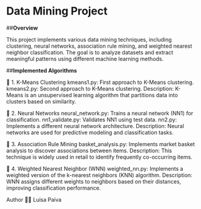 # **Data Mining Project**

##**Overview**

This project implements various data mining techniques, including clustering, neural networks, association rule mining, and weighted nearest neighbor classification. The goal is to analyze datasets and extract meaningful patterns using different machine learning methods.

##**Implemented Algorithms**

🔹 1. K-Means Clustering
kmeans1.py: First approach to K-Means clustering.
kmeans2.py: Second approach to K-Means clustering.
Description: K-Means is an unsupervised learning algorithm that partitions data into clusters based on similarity.

🔹 2. Neural Networks
neural_network.py: Trains a neural network (NN1) for classification.
nn1_validate.py: Validates NN1 using test data.
nn2.py: Implements a different neural network architecture.
Description: Neural networks are used for predictive modeling and classification tasks.

🔹 3. Association Rule Mining
basket_analysis.py: Implements market basket analysis to discover associations between items.
Description: This technique is widely used in retail to identify frequently co-occurring items.

🔹 4. Weighted Nearest Neighbor (WNN)
weighted_nn.py: Implements a weighted version of the k-nearest neighbors (KNN) algorithm.
Description: WNN assigns different weights to neighbors based on their distances, improving classification performance.

Author
👩‍💻 Luisa Paiva
